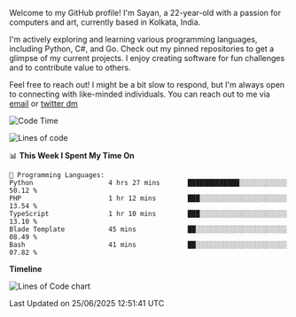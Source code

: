 Welcome to my GitHub profile! I'm Sayan, a 22-year-old with a passion for computers and art, currently based in Kolkata, India.

I'm actively exploring and learning various programming languages, including Python, C#, and Go. Check out my pinned repositories to get a glimpse of my current projects. I enjoy creating software for fun challenges and to contribute value to others.

Feel free to reach out! I might be a bit slow to respond, but I'm always open to connecting with like-minded individuals. You can reach out to me via [email](mailto:me@sayanbiswas.in) or [twitter dm](https://twitter.com/TheDankDel)

<!--START_SECTION:waka-->
![Code Time](http://img.shields.io/badge/Code%20Time-2%2C268%20hrs%2021%20mins-blue)

![Lines of code](https://img.shields.io/badge/From%20Hello%20World%20I%27ve%20Written-11.2%20million%20lines%20of%20code-blue)

📊 **This Week I Spent My Time On** 

```text
💬 Programming Languages: 
Python                   4 hrs 27 mins       █████████████░░░░░░░░░░░░   50.12 % 
PHP                      1 hr 12 mins        ███░░░░░░░░░░░░░░░░░░░░░░   13.54 % 
TypeScript               1 hr 10 mins        ███░░░░░░░░░░░░░░░░░░░░░░   13.10 % 
Blade Template           45 mins             ██░░░░░░░░░░░░░░░░░░░░░░░   08.49 % 
Bash                     41 mins             ██░░░░░░░░░░░░░░░░░░░░░░░   07.82 % 
```

**Timeline**

![Lines of Code chart](https://raw.githubusercontent.com/Dank-del/Dank-del/main/assets/bar_graph.png)


 Last Updated on 25/06/2025 12:51:41 UTC
<!--END_SECTION:waka-->
